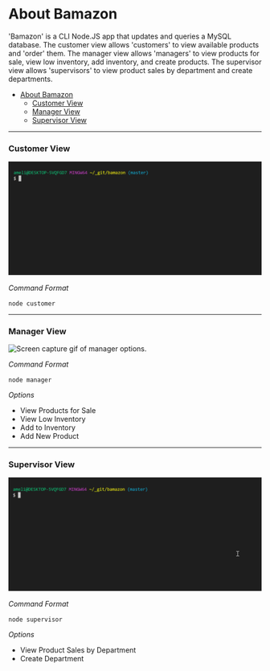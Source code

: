 # About Bamazon

'Bamazon' is a CLI Node.JS app that updates and queries a MySQL database. The customer view allows 'customers' to view available products and 'order' them. The manager view allows 'managers' to view products for sale, view low inventory, add inventory, and create products. The supervisor view allows 'supervisors' to view product sales by department and create departments.

- [About Bamazon](#about-bamazon)
    - [Customer View](#customer-view)
    - [Manager View](#manager-view)
    - [Supervisor View](#supervisor-view)
  
---
### Customer View
![Screen capture gif of customer options.](/gifs/customer.gif)

*Command Format*
```
node customer
```

---
### Manager View
![Screen capture gif of manager options.](/gifs/manager.gif)

*Command Format*
```
node manager
```

*Options*
* View Products for Sale
* View Low Inventory
* Add to Inventory
* Add New Product

---
### Supervisor View
![Screen capture gif of manager options.](/gifs/supervisor.gif)

*Command Format*
```
node supervisor
```

*Options*
* View Product Sales by Department
* Create Department

